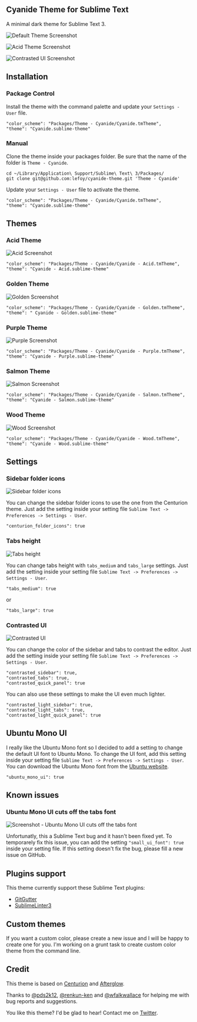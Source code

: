 Cyanide Theme for Sublime Text
------------------------------------------------------------------------

A minimal dark theme for Sublime Text 3.

![Default Theme Screenshot](http://i.imgur.com/NOOomrQ.png)

![Acid Theme Screenshot](http://i.imgur.com/snmvuB4.png)

![Contrasted UI Screenshot](http://i.imgur.com/cfYkL92.png)

Installation
------------------------------------------------------------------------

### Package Control

Install the theme with the command palette and update your `Settings - User` file.

    "color_scheme": "Packages/Theme - Cyanide/Cyanide.tmTheme",
    "theme": "Cyanide.sublime-theme"

### Manual

Clone the theme inside your packages folder. Be sure that the name of the folder is `Theme - Cyanide`.

    cd ~/Library/Application\ Support/Sublime\ Text\ 3/Packages/
    git clone git@github.com:lefoy/cyanide-theme.git 'Theme - Cyanide'

Update your `Settings - User` file to activate the theme.

    "color_scheme": "Packages/Theme - Cyanide/Cyanide.tmTheme",
    "theme": "Cyanide.sublime-theme"

Themes
------------------------------------------------------------------------

### Acid Theme

![Acid Screenshot](http://i.imgur.com/cWWNpx5.png)

    "color_scheme": "Packages/Theme - Cyanide/Cyanide - Acid.tmTheme",
    "theme": "Cyanide - Acid.sublime-theme"

### Golden Theme

![Golden Screenshot](http://i.imgur.com/tEFHHwE.png)

    "color_scheme": "Packages/Theme - Cyanide/Cyanide - Golden.tmTheme",
    "theme": " Cyanide - Golden.sublime-theme"

### Purple Theme

![Purple Screenshot](http://i.imgur.com/Phy65L5.png)

    "color_scheme": "Packages/Theme - Cyanide/Cyanide - Purple.tmTheme",
    "theme": "Cyanide - Purple.sublime-theme"

### Salmon Theme

![Salmon Screenshot](http://i.imgur.com/v98RZaU.png)

    "color_scheme": "Packages/Theme - Cyanide/Cyanide - Salmon.tmTheme",
    "theme": "Cyanide - Salmon.sublime-theme"

### Wood Theme

![Wood Screenshot](http://i.imgur.com/10nS4n4.png)

    "color_scheme": "Packages/Theme - Cyanide/Cyanide - Wood.tmTheme",
    "theme": "Cyanide - Wood.sublime-theme"

Settings
------------------------------------------------------------------------

### Sidebar folder icons

![Sidebar folder icons](http://i.imgur.com/RJTHZLi.png)

You can change the sidebar folder icons to use the one from the Centurion theme. Just add the setting inside your setting file `Sublime Text -> Preferences -> Settings - User`.

```
"centurion_folder_icons": true
```

### Tabs height

![Tabs height](http://i.imgur.com/0NCrXVF.png)

You can change tabs height with `tabs_medium` and `tabs_large` settings. Just add the setting inside your setting file `Sublime Text -> Preferences -> Settings - User`.

```
"tabs_medium": true
```

or

```
"tabs_large": true
```

### Contrasted UI

![Contrasted UI](http://i.imgur.com/cfYkL92.png)

You can change the color of the sidebar and tabs to contrast the editor. Just add the setting inside your setting file `Sublime Text -> Preferences -> Settings - User`.

```
"contrasted_sidebar": true,
"contrasted_tabs": true,
"contrasted_quick_panel": true
```

You can also use these settings to make the UI even much lighter.

```
"contrasted_light_sidebar": true,
"contrasted_light_tabs": true,
"contrasted_light_quick_panel": true
```

## Ubuntu Mono UI

I really like the Ubuntu Mono font so I decided to add a setting to change the default UI font to Ubuntu Mono. To change the UI font, add this setting inside your setting file `Sublime Text -> Preferences -> Settings - User`. You can download the Ubuntu Mono font from the [Ubuntu website](http://font.ubuntu.com/).

```
"ubuntu_mono_ui": true
```

## Known issues

### Ubuntu Mono UI cuts off the tabs font

![Screenshot - Ubuntu Mono UI cuts off the tabs font](http://i.imgur.com/jdKUPoE.png)

Unfortunatly, this a Sublime Text bug and it hasn't been fixed yet. To temporarely fix this issue, you can add the setting `"small_ui_font": true` inside your setting file. If this setting doesn't fix the bug, please fill a new issue on GitHub.

## Plugins support

This theme currently support these Sublime Text plugins:

* [GitGutter](https://sublime.wbond.net/packages/GitGutter)
* [SublimeLinter3](https://github.com/SublimeLinter/SublimeLinter3)

<!--* [PlainTasks](https://sublime.wbond.net/packages/PlainTasks)-->
<!--* [FileBrowser](https://sublime.wbond.net/packages/FileBrowser)-->

## Custom themes

If you want a custom color, please create a new issue and I will be happy to create one for you.
I'm working on a grunt task to create custom color theme from the command line.

Credit
------------------------------------------------------------------------

This theme is based on [Centurion](https://github.com/allanhortle/Centurion) and [Afterglow](http://yabatadesign.github.io/afterglow-theme/).

Thanks to [@pds2k12](https://github.com/pds2k12), [@renkun-ken](https://github.com/renkun-ken) and [@wfalkwallace](https://github.com/wfalkwallace) for helping me with bug reports and suggestions.

You like this theme? I'd be glad to hear! Contact me on [Twitter](https://twitter.com/louisetiennefoy).
